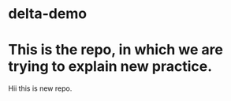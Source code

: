 # delta-demo

# This is the repo, in which we are trying to explain new practice.
Hii this is new repo.
